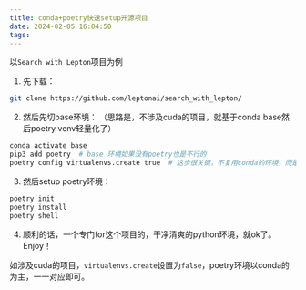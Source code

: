 ```yaml
---
title: conda+poetry快速setup开源项目
date: 2024-02-05 16:04:50
tags:
---
```


以`Search with Lepton`项目为例
1. 先下载：
  ```bash
  git clone https://github.com/leptonai/search_with_lepton/
  ```
2. 然后先切base环境：
  （思路是，不涉及cuda的项目，就基于conda base然后poetry venv轻量化了）  
  ```bash
  conda activate base
  pip3 add poetry  # base 环境如果没有poetry也是不行的
  poetry config virtualenvs.create true  # 这步很关键，不复用conda的环境，而是新建venv
  ```
3. 然后setup poetry环境： 
  ```bash
  poetry init
  poetry install
  poetry shell
  ```
4. 顺利的话，一个专门for这个项目的，干净清爽的python环境，就ok了。Enjoy！

如涉及cuda的项目，`virtualenvs.create`设置为`false`，poetry环境以conda的为主，一一对应即可。